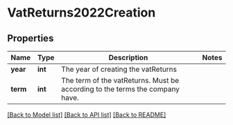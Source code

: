 # VatReturns2022Creation

## Properties
Name | Type | Description | Notes
------------ | ------------- | ------------- | -------------
**year** | **int** | The year of creating the vatReturns | 
**term** | **int** | The term of the vatReturns. Must be according to the terms the company have. | 

[[Back to Model list]](../README.md#documentation-for-models) [[Back to API list]](../README.md#documentation-for-api-endpoints) [[Back to README]](../README.md)


